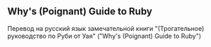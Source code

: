 Why's (Poignant) Guide to Ruby
----------------------------

Перевод на русский язык замечательной книги "(Трогательное) руководство по Руби от Уая" ("Why's (Poignant) Guide to Ruby")

